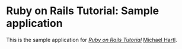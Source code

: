 
# Ruby on Rails Tutorial: Sample application

This is the sample application for
[*Ruby on Rails Tutorial*](http://railstutorial.org/)
 [Michael Hartl](http://michaelhartl.com/).
